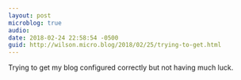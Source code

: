 ```yaml
---
layout: post
microblog: true
audio: 
date: 2018-02-24 22:58:54 -0500
guid: http://wilson.micro.blog/2018/02/25/trying-to-get.html
---
```

Trying to get my blog configured correctly but not having much luck. 
